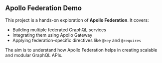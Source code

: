 ## Apollo Federation Demo

This project is a hands-on exploration of **Apollo Federation**. It covers:

- Building multiple federated GraphQL services
- Integrating them using Apollo Gateway
- Applying federation-specific directives like `@key` and `@requires`

The aim is to understand how Apollo Federation helps in creating scalable and modular GraphQL APIs.
